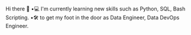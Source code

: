Hi there 👋
•💻 I'm currently learning new skills such as Python, SQL, Bash Scripting.
•🛠️ to get my foot in the door as Data Engineer, Data DevOps Engineer.

<!--
**patrikborza/patrikborza** is a ✨ _special_ ✨ repository because its `README.md` (this file) appears on your GitHub profile.

Here are some ideas to get you started:

- 🔭 I’m currently working on my second project
I am here :v: in order to broaden my knowledge and get my foot in the door as Data Engineer, Data DevOps :sunglasses:.
- 🌱 I’m currently learning ...
- 👯 I’m looking to collaborate on ...
- 🤔 I’m looking for help with ...
- 💬 Ask me about ...
- 📫 How to reach me: ...
- 😄 Pronouns: ...
- ⚡ Fun fact: ...
-->
